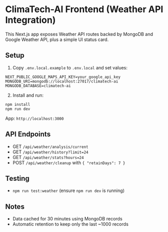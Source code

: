 # ClimaTech-AI Frontend (Weather API Integration)

This Next.js app exposes Weather API routes backed by MongoDB and Google Weather API, plus a simple UI status card.

## Setup

1. Copy `.env.local.example` to `.env.local` and set values:

```
NEXT_PUBLIC_GOOGLE_MAPS_API_KEY=your_google_api_key
MONGODB_URI=mongodb://localhost:27017/climatech-ai
MONGODB_DATABASE=climatech-ai
```

2. Install and run:

```
npm install
npm run dev
```

App: `http://localhost:3000`

## API Endpoints

- GET `/api/weather/analysis/current`
- GET `/api/weather/history?limit=24`
- GET `/api/weather/stats?hours=24`
- POST `/api/weather/cleanup` with `{ "retainDays": 7 }`

## Testing

- `npm run test:weather` (ensure `npm run dev` is running)

## Notes

- Data cached for 30 minutes using MongoDB records
- Automatic retention to keep only the last ~1000 records


